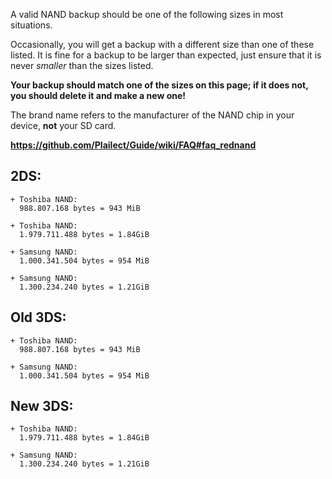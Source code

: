A valid NAND backup should be one of the following sizes in most situations.

Occasionally, you will get a backup with a different size than one of these listed. It is fine for a backup to be larger than expected, just ensure that it is never *smaller* than the sizes listed.

**Your backup should match one of the sizes on this page; if it does not, you should delete it and make a new one!**

The brand name refers to the manufacturer of the NAND chip in your device, **not** your SD card.

**https://github.com/Plailect/Guide/wiki/FAQ#faq_rednand**

## 2DS:    

    + Toshiba NAND:     
      988.807.168 bytes = 943 MiB    

    + Toshiba NAND:    
      1.979.711.488 bytes = 1.84GiB    

    + Samsung NAND:    
      1.000.341.504 bytes = 954 MiB    

    + Samsung NAND:    
      1.300.234.240 bytes = 1.21GiB    

## Old 3DS:    

    + Toshiba NAND:     
      988.807.168 bytes = 943 MiB    

    + Samsung NAND:    
      1.000.341.504 bytes = 954 MiB    

## New 3DS:    

    + Toshiba NAND:    
      1.979.711.488 bytes = 1.84GiB    

    + Samsung NAND:    
      1.300.234.240 bytes = 1.21GiB    
